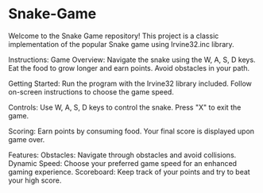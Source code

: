 # Snake-Game
Welcome to the Snake Game repository! This project is a classic implementation of the popular Snake game using Irvine32.inc library.  

Instructions: 
Game Overview: 
Navigate the snake using the W, A, S, D keys. Eat the food to grow longer and earn points. Avoid obstacles in your path. 

Getting Started: 
Run the program with the Irvine32 library included. Follow on-screen instructions to choose the game speed. 

Controls: 
Use W, A, S, D keys to control the snake. Press "X" to exit the game. 

Scoring: 
Earn points by consuming food. Your final score is displayed upon game over. 

Features: 
Obstacles: 
Navigate through obstacles and avoid collisions. 
Dynamic Speed: 
Choose your preferred game speed for an enhanced gaming experience. 
Scoreboard: Keep track of your points and try to beat your high score. 
